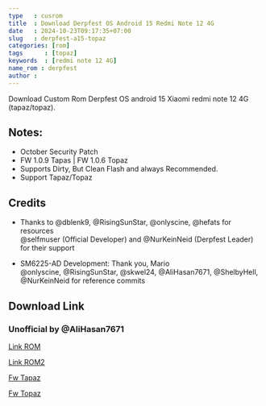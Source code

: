 ```yaml
---
type   : cusrom
title  : Download Derpfest OS Android 15 Redmi Note 12 4G
date   : 2024-10-23T09:17:35+07:00
slug   : derpfest-a15-topaz
categories: [rom]
tags      : [topaz]
keywords  : [redmi note 12 4G]
name_rom : derpfest
author :
---
```


Download Custom Rom Derpfest OS android 15 Xiaomi redmi note 12 4G (tapaz/topaz).


## Notes:
- October Security Patch
- FW 1.0.9 Tapas | FW 1.0.6 Topaz
- Supports Dirty, But Clean Flash and always Recommended.
- Support Tapaz/Topaz

## Credits
- Thanks to @dblenk9, @RisingSunStar, @onlyscine, @hefats for resources  
@selfmuser (Official Developer) and @NurKeinNeid (Derpfest Leader) for their support  

- SM6225-AD Development: Thank you, Mario  
@onlyscine, @RisingSunStar, @skwel24, @AliHasan7671, @ShelbyHell, @NurKeinNeid for reference commits



## Download Link
### Unofficial by @AliHasan7671
[Link ROM](https://pixeldrain.com/u/QWqMGjwp)

[Link ROM2 ](https://t.me/lseythingarchives/315)

[Fw Tapaz](https://t.me/lseythingarchives/44)

[Fw Topaz](https://t.me/lseythingarchives/43)


